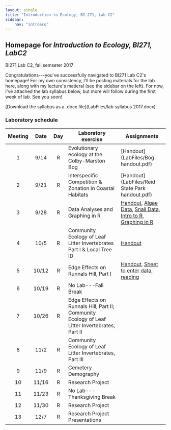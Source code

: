 ```yaml
---
layout: single
title: "Introduction to Ecology, BI 271, Lab C2"
sidebar:
    nav: "introeco"
---
```


## Homepage for *Introduction to Ecology, BI271, LabC2*
BI271 Lab C2, fall semseter 2017

Congratulations---you've successfully navigated to BI271 Lab C2's homepage!  For my own consistency, I'll be posting materials for the lab here, along with my lecture's matieral (see the sidebar on the left).  For now, I've attached the lab syllabus below, but more will follow during the first week of lab.  See you soon!

[Download the syllabus as a .docx file](LabFiles/lab syllabus 2017.docx)


### Laboratory schedule <a id="LabSchedule"></a>

Meeting | Date | Day | Laboratory exercise | Assignments |
:------:|:----:|:---:|---------------------|-------------|
1       | 9/14  | R  | Evolutionary ecology at the Colby-Marston Bog | [Handout](LabFiles/Bog handout.pdf) |
2       | 9/21  | R  | Interspecific Competition & Zonation in Coastal Habitats | [Handout](LabFiles/Reid State Park handout.pdf) |
3       | 9/28  | R  | Data Analyses and Graphing in R | [Handout](https://drive.google.com/open?id=0B_q8y4usqw_XQ2JSRDhnaFEyM28), [Algae Data](https://drive.google.com/a/colby.edu/file/d/0B_q8y4usqw_XWnRBUjdZcmowblE/view?usp=sharing), [Snail Data](https://drive.google.com/a/colby.edu/file/d/0B_q8y4usqw_XOFpkYmJmbHFwTzA/view?usp=sharing), [Intro to R](https://drive.google.com/open?id=1uy9bE5duK3Dl2dtDA7KP1TkPsoq2UcfPauVe2uVyXpo), [Graphing in R](https://drive.google.com/open?id=13EpXXwY2I2CIXYjWvxkw1_bW05tvl45nd3GGf3yWRME) |
4       | 10/5  | R  | Community Ecology of Leaf Litter Invertebrates Part I & Local Tree ID | [Handout](https://drive.google.com/a/colby.edu/file/d/0B_q8y4usqw_XTndWVnVXSlYtbFk/view?usp=sharing) |
5       | 10/12 | R  | Edge Effects on Runnals Hill, Part I | [Handout](https://drive.google.com/a/colby.edu/file/d/0B_q8y4usqw_XVl9sN3NhQUt0YTg/view?usp=sharing), [Sheet to enter data](https://drive.google.com/open?id=0B_q8y4usqw_XZFpFSUNMRGFERzg), [reading](https://drive.google.com/open?id=0B6qyRitXtzQdRVphYTZaVmo4TGs) |
6       | 10/19 | R  | No Lab---Fall Break | |
7       | 10/26 | R  | Edge Effects on Runnals Hill, Part II; Community Ecology of Leaf Litter Invertebrates, Part II | |
8       | 11/2  | R  | Community Ecology of Leaf Litter Invertebrates, Part III | |
9       | 11/9  | R  | Cemetery Demography | |
10      | 11/16 | R  | Research Project | |
11      | 11/23 | R  | No Lab---Thanksgiving Break | |
12      | 11/30 | R  | Research Project | |
13      | 12/7  | R  | Research Project Presentations | |
